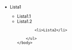 <html>
	<head>
		<title>1860755 1º commit </title>
	</head>
	<body>
		<ul>
			<li>Lista1</li>
				<ul>
					<li>Lista1.1</li>
					<li>Lista1.2</li>

			<li>Lista2</li>
			
		</ul>
	</body>
</html>